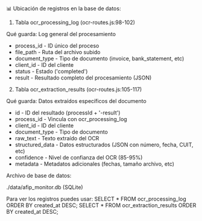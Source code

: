 📊 Ubicación de registros en la base de datos:

  1. Tabla ocr_processing_log (ocr-routes.js:98-102)

  Qué guarda: Log general del procesamiento
  - process_id - ID único del proceso
  - file_path - Ruta del archivo subido
  - document_type - Tipo de documento (invoice, bank_statement, etc)
  - client_id - ID del cliente
  - status - Estado ('completed')
  - result - Resultado completo del procesamiento (JSON)

  2. Tabla ocr_extraction_results (ocr-routes.js:105-117)

  Qué guarda: Datos extraídos específicos del documento
  - id - ID del resultado (processId + '-result')
  - process_id - Vincula con ocr_processing_log
  - client_id - ID del cliente
  - document_type - Tipo de documento
  - raw_text - Texto extraído del OCR
  - structured_data - Datos estructurados (JSON con número, fecha, CUIT, etc)
  - confidence - Nivel de confianza del OCR (85-95%)
  - metadata - Metadatos adicionales (fechas, tamaño archivo, etc)

  Archivo de base de datos:

  ./data/afip_monitor.db (SQLite)

  Para ver los registros puedes usar:
  SELECT * FROM ocr_processing_log ORDER BY created_at DESC;
  SELECT * FROM ocr_extraction_results ORDER BY created_at DESC;